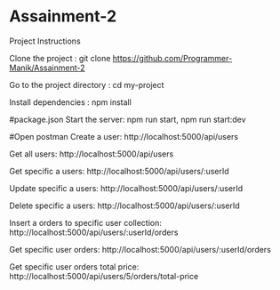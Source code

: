# Assainment-2

Project Instructions

Clone the project :
git clone https://github.com/Programmer-Manik/Assainment-2

Go to the project directory :
cd my-project

Install dependencies :
npm install

#package.json
Start the server:
npm run start,
npm run start:dev

#Open postman
Create a user:
http://localhost:5000/api/users

Get all users:
http://localhost:5000/api/users

Get specific a users:
http://localhost:5000/api/users/:userId

Update specific a users:
http://localhost:5000/api/users/:userId

Delete specific a users:
http://localhost:5000/api/users/:userId

Insert a orders to specific user collection:
http://localhost:5000/api/users/:userId/orders

Get specific user orders:
http://localhost:5000/api/users/:userId/orders

Get specific user orders total price:
http://localhost:5000/api/users/5/orders/total-price
